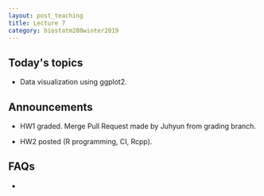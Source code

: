 ```yaml
---
layout: post_teaching
title: Lecture 7
category: biostatm280winter2019
---
```


## Today's topics

* Data visualization using ggplot2.

## Announcements

* HW1 graded. Merge Pull Request made by Juhyun from grading branch.

* HW2 posted (R programming, CI, Rcpp).

## FAQs

* 